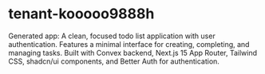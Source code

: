 # tenant-kooooo9888h
Generated app: A clean, focused todo list application with user authentication. Features a minimal interface for creating, completing, and managing tasks. Built with Convex backend, Next.js 15 App Router, Tailwind CSS, shadcn/ui components, and Better Auth for authentication.
